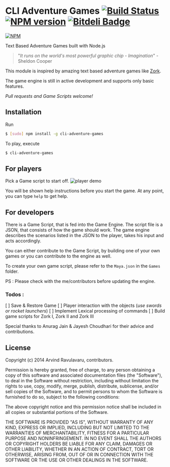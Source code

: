 # CLI Adventure Games [![Build Status](https://secure.travis-ci.org/arvindr21/cli-adventure-games.png?branch=master)](https://travis-ci.org/arvindr21/cli-adventure-games) [![NPM version](https://badge-me.herokuapp.com/api/npm/cli-adventure-games.png)](http://badges.enytc.com/for/npm/cli-adventure-games) [![Bitdeli Badge](https://d2weczhvl823v0.cloudfront.net/arvindr21/cli-adventure-games/trend.png)](https://bitdeli.com/free "Bitdeli Badge")


[![NPM](https://nodei.co/npm/cli-adventure-games.png?downloads=true&stars=true)](https://nodei.co/npm/cli-adventure-games/)

Text Based Adventure Games built with Node.js

> "_It runs on the world's most powerful graphic chip - Imagination_" - Sheldon Cooper

This module is inspired by amazing text based adventure games like [Zork](http://www.infocom-if.org/downloads/downloads.html). 

The game engine is still in active development and supports only basic features. 

_Pull requests and Game Scripts welcome!_

## Installation
Run 
```bash
$ [sudo] npm install -g cli-adventure-games
```

To play, execute
```bash
$ cli-adventure-games
```

## For players
Pick a Game script to start off. 
![player demo](https://raw.githubusercontent.com/arvindr21/cli-adventure-games/master/demos/demo_player.gif)

You will be shown help instructions before you start the game. At any point, you can type `help` to get help.


## For developers
There is a Game Script, that is fed into the Game Engine. The script file is a JSON, that consists of how the game should work. The game engine describes the scenarios listed in the JSON to the player, takes his input and acts accordingly.

You can either contribute to the Game Script, by building one of your own games or you can contribute to the engine as well. 

To create your own game script, please refer to the `Maya.json` in the `Games` folder.

PS : Please check with the me/contributors before updating the engine.

### Todos :  
[ ] Save & Restore Game
[ ] Player interaction with the objects (_use swords or rocket launchers_)
[ ] Implement Lexical processing of commands
[ ] Build game scripts for Zork I, Zork II and Zork III

Special thanks to Anurag Jain & Jayesh Choudhari for their advice and contributions. 

## License

Copyright (c) 2014 Arvind Ravulavaru, contributors.

Permission is hereby granted, free of charge, to any person
obtaining a copy of this software and associated documentation
files (the "Software"), to deal in the Software without
restriction, including without limitation the rights to use,
copy, modify, merge, publish, distribute, sublicense, and/or sell
copies of the Software, and to permit persons to whom the
Software is furnished to do so, subject to the following
conditions:

The above copyright notice and this permission notice shall be
included in all copies or substantial portions of the Software.

THE SOFTWARE IS PROVIDED "AS IS", WITHOUT WARRANTY OF ANY KIND,
EXPRESS OR IMPLIED, INCLUDING BUT NOT LIMITED TO THE WARRANTIES
OF MERCHANTABILITY, FITNESS FOR A PARTICULAR PURPOSE AND
NONINFRINGEMENT. IN NO EVENT SHALL THE AUTHORS OR COPYRIGHT
HOLDERS BE LIABLE FOR ANY CLAIM, DAMAGES OR OTHER LIABILITY,
WHETHER IN AN ACTION OF CONTRACT, TORT OR OTHERWISE, ARISING
FROM, OUT OF OR IN CONNECTION WITH THE SOFTWARE OR THE USE OR
OTHER DEALINGS IN THE SOFTWARE.
